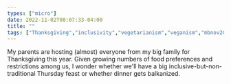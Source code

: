 ```yaml
---
types: ["micro"]
date: 2022-11-02T08:07:33-04:00
title: ""
tags: ["Thanksgiving","inclusivity","vegetarianism","veganism","mbnov2022"]
---
```

My parents are hosting (almost) everyone from my big family for Thanksgiving this year. Given growing numbers of food preferences and restrictions among us, I wonder whether we'll have a big inclusive-but-non-traditional Thursday feast or whether dinner gets balkanized.
